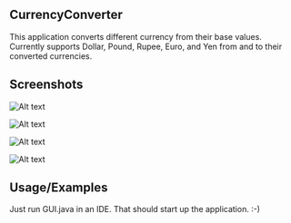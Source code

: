
## CurrencyConverter

This application converts different currency from their base values. Currently supports Dollar, Pound, Rupee, Euro, and Yen from and to their converted currencies.

## Screenshots

![Alt text](/../dev/src/screenshots/screenshot%231.JPG?raw=true)

![Alt text](/../dev/src/screenshots/screenshot%232.JPG?raw=true)

![Alt text](/../dev/src/screenshots/screenshot%233.JPG?raw=true)

![Alt text](/../dev/src/screenshots/screenshot%234.JPG?raw=true)

## Usage/Examples

Just run GUI.java in an IDE. That should start up the application. :-)
